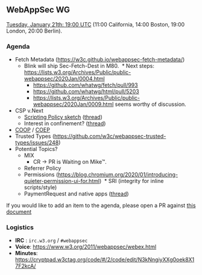 ## WebAppSec WG

[Tuesday, January 21th: 19:00 UTC](https://www.timeanddate.com/worldclock/fixedtime.html?iso=20200121T1900) (11:00 California, 14:00 Boston, 19:00 London, 20:00 Berlin).

### Agenda

* Fetch Metadata (https://w3c.github.io/webappsec-fetch-metadata/)
  * Blink will ship Sec-Fetch-Dest in M80.
  * Next steps: https://lists.w3.org/Archives/Public/public-webappsec/2020Jan/0004.html
    * https://github.com/whatwg/fetch/pull/993
    * https://github.com/whatwg/html/pull/5203
    * https://lists.w3.org/Archives/Public/public-webappsec/2020Jan/0009.html seems worthy of discussion.
* CSP v.Next
  * [Scripting Policy sketch](https://mikewest.github.io/csp-next/scripting-policy.html) ([thread](https://lists.w3.org/Archives/Public/public-webappsec/2020Jan/0002.html))
  * Interest in confinement? ([thread](https://lists.w3.org/Archives/Public/public-webappsec/2020Jan/0006.html))
* [COOP](https://gist.github.com/annevk/6f2dd8c79c77123f39797f6bdac43f3e) / [COEP](https://mikewest.github.io/corpp/)
* Trusted Types (https://github.com/w3c/webappsec-trusted-types/issues/248)
* Potential Topics?
  * MIX
    * CR -> PR is Waiting on Mike™.
  * Referrer Policy
  * Permissions (https://blog.chromium.org/2020/01/introducing-quieter-permission-ui-for.html)
  * SRI (integrity for inline scripts/style)
  * PaymentRequest and native apps ([thread](https://lists.w3.org/Archives/Public/public-webappsec/2020Jan/0012.html))

If you would like to add an item to the agenda, please open a PR against [this document](https://github.com/w3c/webappsec/blob/master/meetings/2020/2020-01-21-agenda.md)

### Logistics

*   **IRC** : `irc.w3.org` / `#webappsec`
*   **Voice**: <https://www.w3.org/2011/webappsec/webex.html>
*   **Minutes**: https://cryptpad.w3ctag.org/code/#/2/code/edit/N3kNngiyXXg0oek8X17F2kcA/
